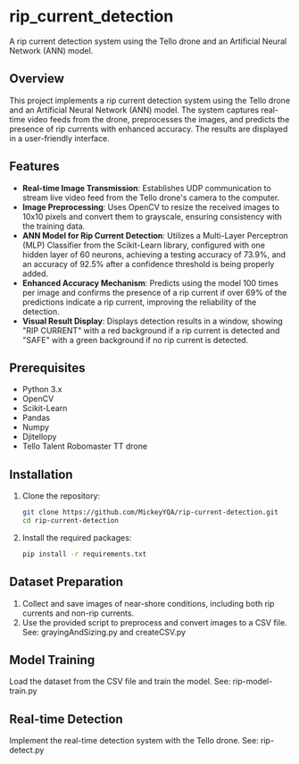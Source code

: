 # rip_current_detection
A rip current detection system using the Tello drone and an Artificial Neural Network (ANN) model.

## Overview
This project implements a rip current detection system using the Tello drone and an Artificial Neural Network (ANN) model. The system captures real-time video feeds from the drone, preprocesses the images, and predicts the presence of rip currents with enhanced accuracy. The results are displayed in a user-friendly interface.

## Features
- **Real-time Image Transmission**: Establishes UDP communication to stream live video feed from the Tello drone's camera to the computer.
- **Image Preprocessing**: Uses OpenCV to resize the received images to 10x10 pixels and convert them to grayscale, ensuring consistency with the training data.
- **ANN Model for Rip Current Detection**: Utilizes a Multi-Layer Perceptron (MLP) Classifier from the Scikit-Learn library, configured with one hidden layer of 60 neurons, achieving a testing accuracy of 73.9%, and an accuracy of 92.5% after a confidence threshold is being properly added.
- **Enhanced Accuracy Mechanism**: Predicts using the model 100 times per image and confirms the presence of a rip current if over 69% of the predictions indicate a rip current, improving the reliability of the detection.
- **Visual Result Display**: Displays detection results in a window, showing "RIP CURRENT" with a red background if a rip current is detected and "SAFE" with a green background if no rip current is detected.


## Prerequisites
- Python 3.x
- OpenCV
- Scikit-Learn
- Pandas
- Numpy
- Djitellopy
- Tello Talent Robomaster TT drone

## Installation
1. Clone the repository:
    ```sh
    git clone https://github.com/MickeyYQA/rip-current-detection.git
    cd rip-current-detection
    ```

2. Install the required packages:
    ```sh
    pip install -r requirements.txt
    ```

## Dataset Preparation
1. Collect and save images of near-shore conditions, including both rip currents and non-rip currents.
2. Use the provided script to preprocess and convert images to a CSV file. See: grayingAndSizing.py and createCSV.py

## Model Training
Load the dataset from the CSV file and train the model. See: rip-model-train.py

## Real-time Detection
Implement the real-time detection system with the Tello drone. See: rip-detect.py
